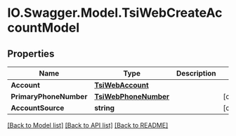 # IO.Swagger.Model.TsiWebCreateAccountModel
## Properties

Name | Type | Description | Notes
------------ | ------------- | ------------- | -------------
**Account** | [**TsiWebAccount**](TsiWebAccount.md) |  | 
**PrimaryPhoneNumber** | [**TsiWebPhoneNumber**](TsiWebPhoneNumber.md) |  | [optional] 
**AccountSource** | **string** |  | [optional] 

[[Back to Model list]](../README.md#documentation-for-models) [[Back to API list]](../README.md#documentation-for-api-endpoints) [[Back to README]](../README.md)


